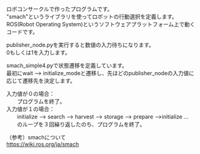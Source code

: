 ロボコンサークルで作ったプログラムです。  
"smach"というライブラリを使ってロボットの行動選択を定義します。  
ROS(Robot Operating System)というソフトウェアプラットフォーム上で動くコードです。  
  
publisher_node.pyを実行すると数値の入力待ちになります。  
0もしくは1を入力します。  
  
smach_simple4.pyで状態遷移を定義しています。  
最初にwait --> initialize_modeと遷移し、先ほどのpublisher_nodeの入力値に応じて遷移先を決定します。  
  
入力値が０の場合：  
　　プログラムを終了。  
入力値が１の場合：  
　　initialize --> search --> harvest --> storage --> prepare -->initialize ...  
　　のループを３回繰り返したのち、プログラムを終了。  

（参考）smachについて  
https://wiki.ros.org/ja/smach
